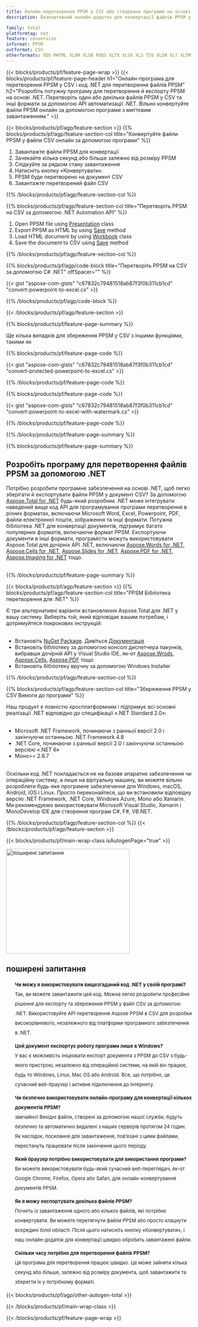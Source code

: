 ```yaml
---
title: Онлайн-перетворення PPSM у CSV або створення програми на основі .NET для перетворення файлів PPSM
description: Безкоштовний онлайн-додаток для конвертації файлів PPSM у CSV. Код бібліотеки перетворення .NET C# для документів PPSM.  

family: total
platformtag: net
feature: conversion
informat: PPSM
outformat: CSV
otherformats: ODS MHTML XLAM XLSB FODS XLTX XLSX XLS TSV XLSM XLT XLTM MARKDOWN DIF SXC EXCEL DOC DOCX DOCM DOT DOTM DOTX ODT OTT RTF WORD WORDML TEXT FLATOPX
---
```

{{< blocks/products/pf/feature-page-wrap >}}
{{< blocks/products/pf/feature-page-header h1="Онлайн-програма для перетворення PPSM у CSV і код .NET для перетворення файлів PPSM" h2="Розробіть потужну програму для перетворення й експорту PPSM на основі .NET.  Перетворіть один або декілька файлів PPSM у CSV та інші формати за допомогою API автоматизації .NET.  Вільно конвертуйте файли PPSM онлайн за допомогою програми з миттєвим завантаженням." >}}

{{< blocks/products/pf/agp/feature-section >}}
{{% blocks/products/pf/agp/feature-section-col title="Конвертуйте файли PPSM у файли CSV онлайн за допомогою програми" %}}

1. Завантажте файли PPSM для конвертації
1. Зачекайте кілька секунд або більше залежно від розміру PPSM
1. Слідкуйте за рядком стану завантаження
1. Натисніть кнопку «Конвертувати».
1. PPSM буде перетворено на документ CSV
1. Завантажте перетворений файл CSV

{{% /blocks/products/pf/agp/feature-section-col %}}

{{% blocks/products/pf/agp/feature-section-col title="Перетворіть PPSM на CSV за допомогою .NET Automation API" %}}




1. Open PPSM file using [Presentation](https://reference.aspose.com/slides/net/aspose.slides/presentation) class
2. Export PPSM as HTML by using [Save](https://reference.aspose.com/slides/net/aspose.slides.presentation/save/methods/5) method
3. Load HTML document by using [Workbook](https://reference.aspose.com/cells/net/aspose.cells/workbook) class 
4. Save the document to CSV using [Save](https://reference.aspose.com/cells/net/aspose.cells.workbook/save/methods/4) method






{{% /blocks/products/pf/agp/feature-section-col %}}

{{% blocks/products/pf/agp/code-block title="Перетворіть PPSM на CSV за допомогою C# .NET" offSpacer="" %}}

{{< gist "aspose-com-gists" "c67832c79481518ab87f3f0b311cb1cd" "convert-powerpoint-to-excel.cs" >}}

{{% /blocks/products/pf/agp/code-block %}}

{{< /blocks/products/pf/agp/feature-section >}}

{{% blocks/products/pf/feature-page-summary %}}

Ще кілька випадків для збереження PPSM у CSV з іншими функціями, такими як 

{{% blocks/products/pf/feature-page-code %}}
{{< gist "aspose-com-gists" "c67832c79481518ab87f3f0b311cb1cd" "convert-protected-powerpoint-to-excel.cs" >}}
{{% /blocks/products/pf/feature-page-code  %}}
{{% blocks/products/pf/feature-page-code %}}
{{< gist "aspose-com-gists" "c67832c79481518ab87f3f0b311cb1cd" "convert-powerpoint-to-excel-with-watermark.cs" >}}
{{% /blocks/products/pf/feature-page-code  %}}


{{% /blocks/products/pf/feature-page-summary %}}

{{% blocks/products/pf/feature-page-summary %}}

<h2>Розробіть програму для перетворення файлів PPSM за допомогою .NET</h2>

Потрібно розробити програмне забезпечення на основі .NET, щоб легко зберігати й експортувати файли PPSM у документ CSV?  За допомогою [Aspose.Total for .NET](https://products.aspose.com/total/uk/net/) будь-який розробник .NET може інтегрувати наведений вище код API для програмування програми перетворення в різних форматах, включаючи Microsoft Word, Excel, Powerpoint, PDF, файли електронної пошти, зображення та інші формати.  Потужна бібліотека .NET для конвертації документів, підтримує багато популярних форматів, включаючи формат PPSM.  Експортуючи документи в інші формати, програмісти можуть використовувати Aspose.Total для дочірніх API .NET, включаючи [Aspose.Words for .NET](https://products.aspose.com/words/uk/net/), [Aspose.Cells for .NET](https://products.aspose.com/cells/uk/net/), [Aspose.Slides for .NET](https://products.aspose.com/slides/uk/net/), [Aspose.PDF for .NET](https://products.aspose.com/pdf/uk/net/), [Aspose.Imaging for .NET](https://products.aspose.com/imaging/uk/net/) тощо.<br /><br />

{{% /blocks/products/pf/feature-page-summary %}}

{{< blocks/products/pf/agp/feature-section >}}
{{% blocks/products/pf/agp/feature-section-col title="PPSM Бібліотека перетворення для .NET" %}}

Є три альтернативні варіанти встановлення Aspose.Total для .NET у вашу систему.  Виберіть той, який відповідає вашим потребам, і дотримуйтеся покрокових інструкцій:<br /><br />

- Встановіть [NuGet Package](https://www.nuget.org/packages/Aspose.Total/). Дивіться [Документація](https://docs.aspose.com/total/net/)
- Встановіть бібліотеку за допомогою консолі диспетчера пакунків, вибравши дочірній API у Visual Studio IDE, як-от [Aspose.Wrods](https://docs.aspose.com/words/net/installation/#install-asposecells-using-package-manager-gui), [Aspose.Cells](https://docs.aspose.com/cells/net/installation/#install-asposecells-using-package-manager-gui), [Aspose.PDF](https://docs.aspose.com/pdf/net/installation/#install-asposecells-using-package-manager-gui) тощо
- Встановіть бібліотеку вручну за допомогою Windows Installer

{{% /blocks/products/pf/agp/feature-section-col %}}

{{% blocks/products/pf/agp/feature-section-col title="Збереження PPSM у CSV Вимоги до програми" %}}

Наш продукт є повністю кросплатформним і підтримує всі основні реалізації .NET відповідно до специфікації «.NET Standard 2.0»:<br /><br />

- Microsoft .NET Framework, починаючи з ранньої версії 2.0 і закінчуючи останньою .NET Framework 4.8
- .NET Core, починаючи з ранньої версії 2.0 і закінчуючи останньою версією «.NET 6»
- Моно>= 2.6.7
<br />
Оскільки код .NET покладається не на базове апаратне забезпечення чи операційну систему, а лише на віртуальну машину, ви можете вільно розробляти будь-яке програмне забезпечення для Windows, macOS, Android, iOS і Linux.  Просто переконайтеся, що ви встановили відповідну версію .NET Framework, .NET Core, Windows Azure, Mono або Xamarin.<br />
Ми рекомендуємо використовувати Microsoft Visual Studio, Xamarin і MonoDevelop IDE для створення програм C#, F#, VB.NET.

{{% /blocks/products/pf/agp/feature-section-col %}}
{{< /blocks/products/pf/agp/feature-section >}}

{{< blocks/products/pf/main-wrap-class isAutogenPage="true" >}}

<style>.howtolist li{margin-right: 0!important;line-height: 26px;position: relative;margin-bottom: 10px;font-size: 13px;list-style-type: none;}</style>
<div class="col-md-12 tl bg-gray-dark howtolist section">
  <a class="anchor" name="faqpage"></a>
  <div class="container tl dflex" itemscope="" itemtype="https://schema.org/FAQPage">
      <div class="col-md-4 howtosectiongfx">
          <img class="social-panel-hide-on-mobile" src="https://www.groupdocs.cloud/templates/brand/images/groupdocs/conversion/groupdocs_conversion-brand.png" alt="поширені запитання" width="335" height="283">
      </div>
      <div class="howtosection col-md-8">
          <div>
              <h2>поширені запитання</h2>
               <ul>
                  <li itemscope="" itemprop="mainEntity" itemtype="https://schema.org/Question">
                      <div>
                          <span itemprop="name"><b>Чи можу я використовувати вищезгаданий код .NET у своїй програмі?</b></span>
                      </div>
                      <div itemscope="" itemprop="acceptedAnswer" itemtype="https://schema.org/Answer">
                          <span itemprop="text">Так, ви можете завантажити цей код. Можна легко розробити професійне рішення для експорту та збереження PPSM у файл CSV за допомогою .NET.  Використовуйте API перетворення Aspose PPSM в CSV для розробки високорівневого, незалежного від платформи програмного забезпечення в .NET.</span>
                      </div>
                  </li>
                  <li itemscope="" itemprop="mainEntity" itemtype="https://schema.org/Question">
                      <div>
                          <span itemprop="name"><b>Цей документ експортує роботу програми лише в Windows?</b></span>
                      </div>
                      <div itemscope="" itemprop="acceptedAnswer" itemtype="https://schema.org/Answer">
                          <span itemprop="text">У вас є можливість ініціювати експорт документа з PPSM до CSV з будь-якого пристрою, незалежно від операційної системи, на якій він працює, будь то Windows, Linux, Mac OS або Android.  Все, що потрібно, це сучасний веб-браузер і активне підключення до Інтернету.</span>
                      </div>
                  </li>
                  <li itemscope="" itemprop="mainEntity" itemtype="https://schema.org/Question">
                      <div>
                          <span itemprop="name"><b>Чи безпечно використовувати онлайн-програму для конвертації кількох документів PPSM?</b></span>
                      </div>
                      <div itemscope="" itemprop="acceptedAnswer" itemtype="https://schema.org/Answer">
                          <span itemprop="text">звичайно! Вихідні файли, створені за допомогою нашої служби, будуть безпечно та автоматично видалені з наших серверів протягом 24 годин.  Як наслідок, посилання для завантаження, пов’язані з цими файлами, перестануть працювати після закінчення цього періоду.</span>
                      </div>
                  </li>                 
                  <li itemscope="" itemprop="mainEntity" itemtype="https://schema.org/Question">
                      <div>
                          <span itemprop="name"><b>Який браузер потрібно використовувати для використання програми?</b></span>
                      </div>
                      <div itemscope="" itemprop="acceptedAnswer" itemtype="https://schema.org/Answer">
                          <span itemprop="text">Ви можете використовувати будь-який сучасний веб-переглядач, як-от Google Chrome, Firefox, Opera або Safari, для онлайн-конвертування документів PPSM.</span>
                      </div>
                  </li>
 		  <li itemscope="" itemprop="mainEntity" itemtype="https://schema.org/Question">
                      <div>
                          <span itemprop="name"><b>Як я можу експортувати декілька файлів PPSM?</b></span>
                      </div>
                      <div itemscope="" itemprop="acceptedAnswer" itemtype="https://schema.org/Answer">
                          <span itemprop="text">Почніть із завантаження одного або кількох файлів, які потрібно конвертувати. Ви можете перетягнути файли PPSM або просто клацнути всередині білої області.  Після цього натисніть кнопку «Конвертувати», і наш онлайн-додаток для конвертації швидко обробить завантажені файли.</span>
                      </div>
                  </li>
 		  <li itemscope="" itemprop="mainEntity" itemtype="https://schema.org/Question">
                      <div>
                          <span itemprop="name"><b>Скільки часу потрібно для перетворення файлів PPSM?</b></span>
                      </div>
                      <div itemscope="" itemprop="acceptedAnswer" itemtype="https://schema.org/Answer">
                          <span itemprop="text">Ця програма для перетворення працює швидко. Це може зайняти кілька секунд або більше, залежно від розміру документа, щоб завантажити та зберегти їх у потрібному форматі.</span>
                      </div>
                  </li>
              </ul>
          </div>
      </div>
  </div>

{{< blocks/products/pf/agp/other-autogen-total >}}

{{< /blocks/products/pf/main-wrap-class >}}

{{< /blocks/products/pf/feature-page-wrap >}}